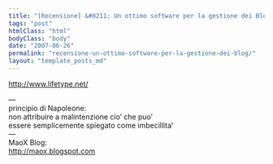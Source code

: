 ```yaml
---
title: "[Recensione] &#8211; Un ottimo software per la gestione dei Blog"
tags: "post"
htmlClass: "html"
bodyClass: "body"
date: "2007-06-26"
permalink: "recensione-un-ottimo-software-per-la-gestione-dei-blog/"
layout: "template_posts_md"
---
```

<p><a href="http://www.lifetype.net/">http://www.lifetype.net/</a></p>
<p>&#8212;<br />principio di Napoleone:<br />non attribuire a malintenzione cio&#8217; che puo&#8217;<br />essere semplicemente spiegato come imbecillita&#8217;<br />&#8212;<br />MaoX Blog:<br /><a href="http://maox.blogspot.com/">http://maox.blogspot.com</a></p>
